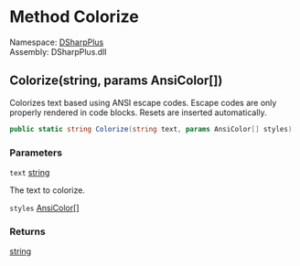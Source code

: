 # Method Colorize

Namespace: [DSharpPlus](DSharpPlus.md)  
Assembly: DSharpPlus.dll

## <a id="DSharpPlus_Formatter_Colorize_System_String_DSharpPlus_AnsiColor___"></a>Colorize\(string, params AnsiColor\[\]\)

Colorizes text based using ANSI escape codes. Escape codes are only properly rendered in code blocks. Resets are inserted automatically.

```csharp
public static string Colorize(string text, params AnsiColor[] styles)
```

### Parameters

`text` [string](https://learn.microsoft.com/dotnet/api/system.string)

The text to colorize.

`styles` [AnsiColor](DSharpPlus.AnsiColor.md)\[\]

### Returns

[string](https://learn.microsoft.com/dotnet/api/system.string)

